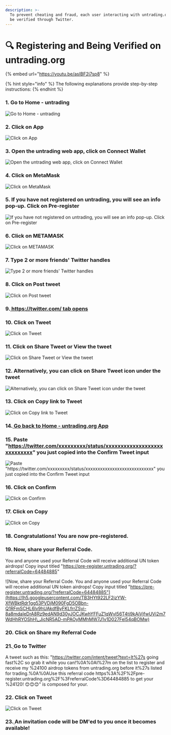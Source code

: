 ```yaml
---
description: >-
  To prevent cheating and fraud, each user interacting with untrading.org must
  be verified through Twitter.
---
```


# 🔍 Registering and Being Verified on untrading.org

{% embed url="https://youtu.be/asIBF2j7sp8" %}

{% hint style="info" %}
The following explanations provide step-by-step instructions:
{% endhint %}

### 1. Go to Home - untrading

![Go to Home - untrading](https://lh4.googleusercontent.com/gsVaSTP1yKdF5UoF-0H2JRI7gIQjIYTnOfqBfVR27XOxXP26jNax-bWpTvmlopcCJ2nv7sWqkWqdCM65w9hW55agzfoAOHs-v7bP4\_jUknH5\_o\_HidPGcWzpTaNYJKjW6HRbGgWIOTfb5c8oa1qhW1nECrf7N0Vqa2SXCUWQvzL7UE8oU2OBftfVMUkeKw)

### 2. Click on App

![Click on App](https://lh3.googleusercontent.com/5MwSJn\_9A\_s9qc2rvPVPxSQO7a6Gtx1Zo7rLNs00RXjKVGyuFAoXlVErZw2kW2pZthWIUurIR\_0cf5WN1ypiQWiE-zOGT2fMFUrcYBWT99ugzziJaGVclwpjyOOr6PWpVJTN66olKpLERFK\_VHkCVnkpsGGflb3mxIL2lvgZcAY0-A4ejicU4y6yUzfimw)

### 3. Open the untrading web app, click on Connect Wallet

![Open the untrading web app, click on Connect Wallet](https://lh3.googleusercontent.com/09SXxAkLWimJYT0LH64qckqBjurVfyPj\_\_NIhXrJLCOLAlvbHFpeSbSK9o6u\_MOmHy58uKSBcG3KaWWVzQWegj00sPB63kX0vzX-6HGOt1qYF44OFdgN0hwMjnoAQ4Yni0rvIwOSW-z6mtmq33mLljvbkX0yW1LjC0U-Hc3GMg2Cn1wSgJ4OAL-yc5BRmQ)

### 4. Click on MetaMask

![Click on MetaMask](https://lh4.googleusercontent.com/LNdaHbl86F24vtQIrt1TFhQJXaHcfu-1FItDR-eVXbQ\_iweIxySrxQ1S88tQ0ZLr\_bu5PQS5m6m3\_06vLLwt2LkU0W5LvlERskAvS-7YoNBWBefzOtW69hSTVvGa4-vNnOtuXP\_xjchrbgFPYvW\_mJxBVrObKfRVXUQWdDN3vvGp-zovhU00oHI3SlHEuA)

### 5. If you have not registered on untrading, you will see an info pop-up. Click on Pre-register

![If you have not registered on untrading, you will see an info pop-up. Click on Pre-register](https://lh6.googleusercontent.com/a32qMZ7kImdiDpu7jQ1uASdNQ2Tzntoy3Mcm5yypafVV4TZ7AYE6LDg1WNiu91-UnhoewJGx\_JO423BoRRSX8iLbZIlcHXIitAaRZLzFIBpCAKgHNep2RFQfvvrxg5C3yxIlThtRSc4B9u-FLkoBlkqnNuYjp-jLV6ZLwtlg6WDDN7WBuLWkEpOW2F1zpQ)

### 6. Click on METAMASK

![Click on METAMASK](https://lh4.googleusercontent.com/IxMlzoLMyPPlBkiA-7SWP4LvkrRJNQ14rWc-13NP1ABS2-Mvqq6GLCe0FeX3khWu11Z5XBhc7HlhvZJt\_f934EOTCRji6xCEaZ36YVmQNB0xDQwuOL54bI\_EG2KdAW421CtVQRU57WL\_IrWfVo4zHkNNM9vxfZTc6A5AeRFxcro639BLLkPvP-qCidR0aw)

### 7. Type 2 or more friends' Twitter handles

![Type 2 or more friends' Twitter handles](https://lh6.googleusercontent.com/2eI\_\_cdV0GIcd8hE3BwwbNOn8BvEaVUtbMCaxVTkxuPlmyhZK3mJZGMI\_DUx0c3BA4dC1CawSZTpF-lqfEORsLzvXDuFBzu\_zzF\_iKITeA4psidFNuJuxXrLj-cmO3cs2Znbp7gv36dPJuRROAW41uU8llMA2okjO727ZnbibLPyRClEY9pck5l5QwKpSA)

### 8. Click on Post tweet

![Click on Post tweet](https://lh3.googleusercontent.com/NaBt5veM3Eg4bbzbjLQo04tvumTPpdu071Nv9UGrPFnR4BWs0BNkHwdF8LigQ7AtU7gggQZRi2SLbgZFD8YQyor0qg5yVfnx2gHEZ2Hivv7HMI1jumli0BW6Fz-56gVBsRGs2CCFg23nhlW0JeAIzqLyTsFTPLroKWbv9KQ-KNPzXUM12iLyqrSpWJAgSw)

### 9.[ https://twitter.com/ tab opens](https://twitter.com/intent/tweet?text=0xd2468fa4f8e9200dc5b75f3e12a3f71b5ab05131%20was%20pre-registered%20at%20untrading.org%20by%20%40untradingOrg%20!%0A%0AIts%20Giftchains%20will%20continue%20to%20pay%20me%20long%20after%20I%27ve%20sold%20my%20NFTs.%20%F0%9F%98%8A%0A%0A%40iob\_fi%20%40iob\_llc%20)

### 10. Click on Tweet

![Click on Tweet](https://lh4.googleusercontent.com/agRzWF58YO5JlHrklVyp3ImnUCUt\_2y1xPEI3BKkI37esIzuxcTJSnQxEq6JeVT1iFwivttAdU5Ggr-WFTX6JHaTl88UCcJQgqrIEL6BnE527yLu-KFUeelxfmIEV1HbMJJWJqEUSl-q5QKaY6QHaU\_ER-NoHpd2eE-wHuH9lUPWRPtnYLYCj5LiBqE7kg)

### 11. Click on Share Tweet or View the tweet

![Click on Share Tweet or View the tweet](https://lh5.googleusercontent.com/Zb7cFk3rgxU2XzsSwSGj5xP49tdHiO7cG\_RQyCKwwWzuvS2pcOyGCo-qvi3uaPN762tQzDrPItoemtHDqfBmXRotsP9WMu5jnyIVDDo3fha6-KcNXuCciohKQUMp5JLLA5zLZO0McsFYK4qzhahmmrKvs3sNXtgX2W7Sh8q5ErpQ1HxMe\_Hw5uU52BjBrA)

### 12. Alternatively, you can click on Share Tweet icon under the tweet

![Alternatively, you can click on Share Tweet icon under the tweet](https://lh6.googleusercontent.com/Wv0r56T3xr7FN3avo4tQNWkxcedpw1yrL8kwvXnYxcPjIpJGDvfeSU9n1HuuWCHfOUZ7cxREidn25veVuT2JKMEZbkKXl50Mxx-aJFG0G5cJu362u5O6OzR\_7vqPGNEDnuAag0k-TXU33tHRsEMdrZ37QEZGh0ymVrNmAZcTXgGL25q1Dvg7AtYdOxVC0w)

### 13. Click on Copy link to Tweet

![Click on Copy link to Tweet](https://lh4.googleusercontent.com/\_vDhesv9ROBhgi7ObJihXO7x-M0C3DlHJ7ZEnqG9rJc5jpdqJO4XfBEVwkzjv-MMYCXx4t4NukjcjGlrAuA\_xg8eMmgIWacFZCgAajwYVMyFZnIfdEFWcxQAnOwGNJwXL01zvJnHWTltbGu2HMg6QxB\_R45V9bV2Kcm9Ts2cZDv2E3c4hMYsdIBywzYfEw)

### 14.[ Go back to Home - untrading.org App](https://pre-register.untrading.org/)

### 15. Paste "https://twitter.com/xxxxxxxxx/status/xxxxxxxxxxxxxxxxxxxxxxxxxxxx" you just copied into the Confirm Tweet input

![Paste "https://twitter.com/xxxxxxxxx/status/xxxxxxxxxxxxxxxxxxxxxxxxxxxx" you just copied into the Confirm Tweet input](https://lh5.googleusercontent.com/hE7qkP7YPXyqwWh3ulgQdMPaGStO5wqtPJgxRZVi6m5ezXBlrU3KHT2aG\_r1-H4wQxsUXD\_W62V-PvyOR4Nm4xy0wk67tzgo7BdD8hkl3BYsiEO0CQWsRKvbYuo-fakFyFl9z24-JpfyLH6Je9B6PcJSBtyfe8hIsMQBPWC8RkK3MJahyVVgW7abJE\_7Xg)

### 16. Click on Confirm

![Click on Confirm](https://lh3.googleusercontent.com/VG3H0rZrKWnpPQQ--mO7o1ABGYmNcMLh0CtSr7S14f1pPJ57R2de9oz3UPWmq79cGqSc5oE\_4Ccm0lmUlQPlKoVRkISrqr6l4iSBc0uI23DAFAy1dS7dO0q4E\_NJsvnP7SXz8e1m1zw9BADaTCWVUHQaUgYEbcD\_YyXQXpEjyFhCyg-GI1v0CHlgMrmePw)

### 17. Click on Copy

![Click on Copy](https://lh6.googleusercontent.com/Fj4YXVugTEBsgeRUjubOMSXlUCMukzFPApD5rcy-vd7zE-OOoVDuergoDsV7qeLEt2uT9sLH6hujsLXbi1T86DmUGji9DqA6Sp9bAyuxseVd2yKhILmm78dVIM826YxNdMdYFn8dBfOAW-hqII7AYldAtTmYHCYXbsgRjjhkyhMSPzDhOyTdukCaG8hgbg)

### 18. Congratulations! You are now pre-registered.

### 19. Now, share your Referral Code.&#x20;

You and anyone used your Referral Code will receive additional UN token airdrops! Copy input titled "https://pre-register.untrading.org/?referralCode=64484885"

![Now, share your Referral Code. You and anyone used your Referral Code will receive additional UN token airdrops! Copy input titled "https://pre-register.untrading.org/?referralCode=64484885"](https://lh5.googleusercontent.com/TB3HYt922LF2jzYW-XfWBktRdr1gg53PVDjM090FgD5OBbn-Q1RFmSCHL6lv9hUAkdfByFKLfrrZSyi-8a8mdaIeDrA8Rz9edAN9d30yJOCJKwhYFFuZ1qWvI56T4tj9kAiVjfwUVi2m7WdHhRYOShH\_JicNR5AD-mPAOyMMhMW7J1v1D027Fel54qBOMw)

### 20. Click on Share my Referral Code

### 21.[ ](https://twitter.com/intent/tweet?text=It%27s%20going%20fast%2C%20so%20grab%20it%20while%20you%20can!%0A%0AI%27m%20on%20the%20list%20to%20register%20and%20receive%20my%20%24100%20airdrop%20tokens%20from%20untrading.org%20before%20it%27s%20listed%20for%20trading.%0A%0AUse%20this%20referral%20code%20https%3A%2F%2Fpre-register.untrading.org%2F%3FreferralCode%3D64484885%20to%20get%20your%20%24120!%20%F0%9F%98%8A%F0%9F%98%8A%F0%9F%98%8A)Go to Twitter

A tweet such as this: "https://twitter.com/intent/tweet?text=It%27s going fast%2C so grab it while you can!%0A%0AI%27m on the list to register and receive my %24100 airdrop tokens from untrading.org before it%27s listed for trading.%0A%0AUse this referral code https%3A%2F%2Fpre-register.untrading.org%2F%3FreferralCode%3D64484885 to get your %24120! 😊😊😊" is composed for your.&#x20;

### 22. Click on Tweet

![Click on Tweet](https://lh5.googleusercontent.com/UashCLmV3cuNS1\_3HAzGUtBEqzrUQe1Kt4xEXGcL3w2tqPvTIBxB0C6Wn40S5a1IfGy9Vl61b\_KyMa2MJ2ts8QFVpnaEf8vprMtBVx3f1\_J89\_TFAH8FKJZ2gt5sFUTaBb3D4\_-VoDR2l79X3nMfdH\_7AxANqPWhSvZajh0zxqkLKU99E8Kbd6gVqLcvPw)

### 23.[ ](https://pre-register.untrading.org/)An invitation code will be DM'ed to you once it becomes available!
